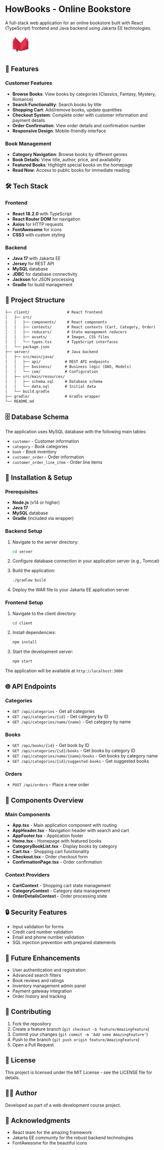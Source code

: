 # HowBooks - Online Bookstore

A full-stack web application for an online bookstore built with React (TypeScript) frontend and Java backend using Jakarta EE technologies.

![Book Store Banner](client/src/assets/images/site/bookstore-logo.png)

## 🚀 Features

### Customer Features
- **Browse Books**: View books by categories (Classics, Fantasy, Mystery, Romance)
- **Search Functionality**: Search books by title
- **Shopping Cart**: Add/remove books, update quantities
- **Checkout System**: Complete order with customer information and payment details
- **Order Confirmation**: View order details and confirmation number
- **Responsive Design**: Mobile-friendly interface

### Book Management
- **Category Navigation**: Browse books by different genres
- **Book Details**: View title, author, price, and availability
- **Featured Books**: Highlight special books on the homepage
- **Read Now**: Access to public books for immediate reading

## 🛠️ Tech Stack

### Frontend
- **React 18.2.0** with TypeScript
- **React Router DOM** for navigation
- **Axios** for HTTP requests
- **FontAwesome** for icons
- **CSS3** with custom styling

### Backend
- **Java 17** with Jakarta EE
- **Jersey** for REST API
- **MySQL** database
- **JDBC** for database connectivity
- **Jackson** for JSON processing
- **Gradle** for build management

## 📁 Project Structure

```
├── client/                 # React frontend
│   ├── src/
│   │   ├── components/     # React components
│   │   ├── contexts/       # React contexts (Cart, Category, Order)
│   │   ├── reducers/       # State management reducers
│   │   ├── assets/         # Images, CSS files
│   │   └── types.tsx       # TypeScript interfaces
│   └── package.json
├── server/                 # Java backend
│   ├── src/main/java/
│   │   ├── api/           # REST API endpoints
│   │   ├── business/      # Business logic (DAO, Models)
│   │   └── com/           # Configuration
│   ├── src/main/resources/
│   │   ├── schema.sql     # Database schema
│   │   └── data.sql       # Initial data
│   └── build.gradle
├── gradle/                # Gradle wrapper
└── README.md
```

## 🗄️ Database Schema

The application uses MySQL database with the following main tables:
- `customer` - Customer information
- `category` - Book categories
- `book` - Book inventory
- `customer_order` - Order information
- `customer_order_line_item` - Order line items

## 🔧 Installation & Setup

### Prerequisites
- **Node.js** (v14 or higher)
- **Java 17**
- **MySQL** database
- **Gradle** (included via wrapper)

### Backend Setup
1. Navigate to the server directory:
   ```bash
   cd server
   ```

2. Configure database connection in your application server (e.g., Tomcat)

3. Build the application:
   ```bash
   ./gradlew build
   ```

4. Deploy the WAR file to your Jakarta EE application server

### Frontend Setup
1. Navigate to the client directory:
   ```bash
   cd client
   ```

2. Install dependencies:
   ```bash
   npm install
   ```

3. Start the development server:
   ```bash
   npm start
   ```

The application will be available at `http://localhost:3000`

## 🌐 API Endpoints

### Categories
- `GET /api/categories` - Get all categories
- `GET /api/categories/{id}` - Get category by ID
- `GET /api/categories/name/{name}` - Get category by name

### Books
- `GET /api/books/{id}` - Get book by ID
- `GET /api/categories/{id}/books` - Get books by category ID
- `GET /api/categories/name/{name}/books` - Get books by category name
- `GET /api/categories/{id}/suggested-books` - Get suggested books

### Orders
- `POST /api/orders` - Place a new order

## 🎨 Components Overview

### Main Components
- **App.tsx** - Main application component with routing
- **AppHeader.tsx** - Navigation header with search and cart
- **AppFooter.tsx** - Application footer
- **Home.tsx** - Homepage with featured books
- **CategoryBookList.tsx** - Display books by category
- **Cart.tsx** - Shopping cart functionality
- **Checkout.tsx** - Order checkout form
- **ConfirmationPage.tsx** - Order confirmation

### Context Providers
- **CartContext** - Shopping cart state management
- **CategoryContext** - Category data management
- **OrderDetailsContext** - Order processing state

## 🔒 Security Features
- Input validation for forms
- Credit card number validation
- Email and phone number validation
- SQL injection prevention with prepared statements

## 🎯 Future Enhancements
- User authentication and registration
- Advanced search filters
- Book reviews and ratings
- Inventory management admin panel
- Payment gateway integration
- Order history and tracking

## 🤝 Contributing
1. Fork the repository
2. Create a feature branch (`git checkout -b feature/AmazingFeature`)
3. Commit your changes (`git commit -m 'Add some AmazingFeature'`)
4. Push to the branch (`git push origin feature/AmazingFeature`)
5. Open a Pull Request

## 📝 License
This project is licensed under the MIT License - see the LICENSE file for details.

## 👨‍💻 Author
Developed as part of a web development course project.

## 🙏 Acknowledgments
- React team for the amazing framework
- Jakarta EE community for the robust backend technologies
- FontAwesome for the beautiful icons
